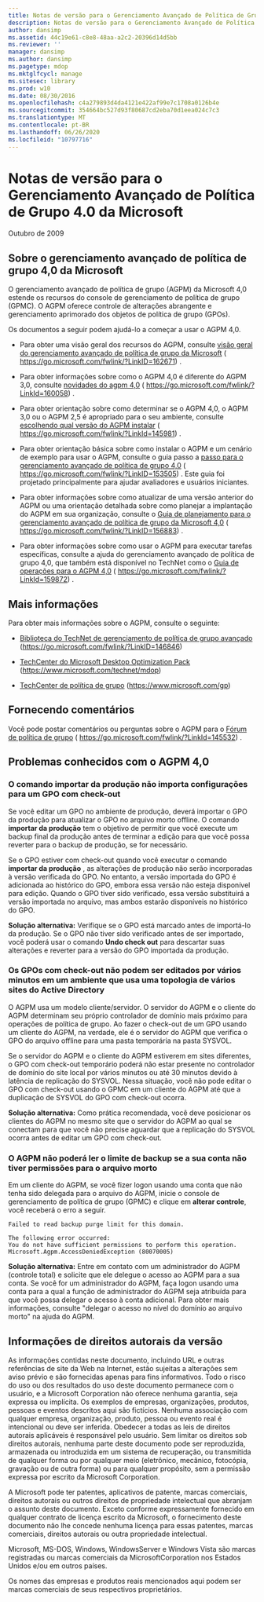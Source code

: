 ```yaml
---
title: Notas de versão para o Gerenciamento Avançado de Política de Grupo 4.0 da Microsoft
description: Notas de versão para o Gerenciamento Avançado de Política de Grupo 4.0 da Microsoft
author: dansimp
ms.assetid: 44c19e61-c8e8-48aa-a2c2-20396d14d5bb
ms.reviewer: ''
manager: dansimp
ms.author: dansimp
ms.pagetype: mdop
ms.mktglfcycl: manage
ms.sitesec: library
ms.prod: w10
ms.date: 08/30/2016
ms.openlocfilehash: c4a279893d4da4121e422af99e7c1708a0126b4e
ms.sourcegitcommit: 354664bc527d93f80687cd2eba70d1eea024c7c3
ms.translationtype: MT
ms.contentlocale: pt-BR
ms.lasthandoff: 06/26/2020
ms.locfileid: "10797716"
---
```

# Notas de versão para o Gerenciamento Avançado de Política de Grupo 4.0 da Microsoft


Outubro de 2009

## Sobre o gerenciamento avançado de política de grupo 4,0 da Microsoft


O gerenciamento avançado de política de grupo (AGPM) da Microsoft 4,0 estende os recursos do console de gerenciamento de política de grupo (GPMC). O AGPM oferece controle de alterações abrangente e gerenciamento aprimorado dos objetos de política de grupo (GPOs).

Os documentos a seguir podem ajudá-lo a começar a usar o AGPM 4,0.

-   Para obter uma visão geral dos recursos do AGPM, consulte [visão geral do gerenciamento avançado de política de grupo da Microsoft](https://go.microsoft.com/fwlink/?LinkID=162671) ( https://go.microsoft.com/fwlink/?LinkID=162671) .

-   Para obter informações sobre como o AGPM 4,0 é diferente do AGPM 3,0, consulte [novidades do agpm 4,0](https://go.microsoft.com/fwlink/?LinkId=160058) ( https://go.microsoft.com/fwlink/?LinkId=160058) .

-   Para obter orientação sobre como determinar se o AGPM 4,0, o AGPM 3,0 ou o AGPM 2,5 é apropriado para o seu ambiente, consulte [escolhendo qual versão do AGPM instalar](https://go.microsoft.com/fwlink/?LinkId=145981) ( https://go.microsoft.com/fwlink/?LinkId=145981) .

-   Para obter orientação básica sobre como instalar o AGPM e um cenário de exemplo para usar o AGPM, consulte o guia passo a [passo para o gerenciamento avançado de política de grupo 4,0](https://go.microsoft.com/fwlink/?LinkID=153505) ( https://go.microsoft.com/fwlink/?LinkID=153505) . Este guia foi projetado principalmente para ajudar avaliadores e usuários iniciantes.

-   Para obter informações sobre como atualizar de uma versão anterior do AGPM ou uma orientação detalhada sobre como planejar a implantação do AGPM em sua organização, consulte o [Guia de planejamento para o gerenciamento avançado de política de grupo da Microsoft 4,0](https://go.microsoft.com/fwlink/?LinkID=156883) ( https://go.microsoft.com/fwlink/?LinkID=156883) .

-   Para obter informações sobre como usar o AGPM para executar tarefas específicas, consulte a ajuda do gerenciamento avançado de política de grupo 4,0, que também está disponível no TechNet como o [Guia de operações para o AGPM 4,0](https://go.microsoft.com/fwlink/?LinkId=159872) ( https://go.microsoft.com/fwlink/?LinkId=159872) .

## Mais informações


Para obter mais informações sobre o AGPM, consulte o seguinte:

-   [Biblioteca do TechNet de gerenciamento de política de grupo avançado](https://go.microsoft.com/fwlink/?LinkID=146846) (https://go.microsoft.com/fwlink/?LinkID=146846)

-   [TechCenter do Microsoft Desktop Optimization Pack](https://go.microsoft.com/fwlink/?LinkId=159870) (https://www.microsoft.com/technet/mdop)

-   [TechCenter de política de grupo](https://go.microsoft.com/fwlink/?LinkId=145531) (https://www.microsoft.com/gp)

## Fornecendo comentários


Você pode postar comentários ou perguntas sobre o AGPM para o [Fórum de política de grupo](https://go.microsoft.com/fwlink/?LinkId=145532) ( https://go.microsoft.com/fwlink/?LinkId=145532) .

## Problemas conhecidos com o AGPM 4,0


### O comando importar da produção não importa configurações para um GPO com check-out

Se você editar um GPO no ambiente de produção, deverá importar o GPO da produção para atualizar o GPO no arquivo morto offline. O comando **importar da produção** tem o objetivo de permitir que você execute um backup final da produção antes de terminar a edição para que você possa reverter para o backup de produção, se for necessário.

Se o GPO estiver com check-out quando você executar o comando **importar da produção** , as alterações de produção não serão incorporadas à versão verificada do GPO. No entanto, a versão importada do GPO é adicionada ao histórico do GPO, embora essa versão não esteja disponível para edição. Quando o GPO tiver sido verificado, essa versão substituirá a versão importada no arquivo, mas ambos estarão disponíveis no histórico do GPO.

**Solução alternativa:** Verifique se o GPO está marcado antes de importá-lo da produção. Se o GPO não tiver sido verificado antes de ser importado, você poderá usar o comando **Undo check out** para descartar suas alterações e reverter para a versão do GPO importada da produção.

### Os GPOs com check-out não podem ser editados por vários minutos em um ambiente que usa uma topologia de vários sites do Active Directory

O AGPM usa um modelo cliente/servidor. O servidor do AGPM e o cliente do AGPM determinam seu próprio controlador de domínio mais próximo para operações de política de grupo. Ao fazer o check-out de um GPO usando um cliente do AGPM, na verdade, ele é o servidor do AGPM que verifica o GPO do arquivo offline para uma pasta temporária na pasta SYSVOL.

Se o servidor do AGPM e o cliente do AGPM estiverem em sites diferentes, o GPO com check-out temporário poderá não estar presente no controlador de domínio do site local por vários minutos ou até 30 minutos devido à latência de replicação do SYSVOL. Nessa situação, você não pode editar o GPO com check-out usando o GPMC em um cliente do AGPM até que a duplicação de SYSVOL do GPO com check-out ocorra.

**Solução alternativa:** Como prática recomendada, você deve posicionar os clientes do AGPM no mesmo site que o servidor do AGPM ao qual se conectam para que você não precise aguardar que a replicação do SYSVOL ocorra antes de editar um GPO com check-out.

### O AGPM não poderá ler o limite de backup se a sua conta não tiver permissões para o arquivo morto

Em um cliente do AGPM, se você fizer logon usando uma conta que não tenha sido delegada para o arquivo do AGPM, inicie o console de gerenciamento de política de grupo (GPMC) e clique em **alterar controle**, você receberá o erro a seguir.

``` syntax
Failed to read backup purge limit for this domain. 

The following error occurred: 
You do not have sufficient permissions to perform this operation. 
Microsoft.Agpm.AccessDeniedException (80070005)
```

**Solução alternativa:** Entre em contato com um administrador do AGPM (controle total) e solicite que ele delegue o acesso ao AGPM para a sua conta. Se você for um administrador do AGPM, faça logon usando uma conta para a qual a função de administrador do AGPM seja atribuída para que você possa delegar o acesso à conta adicional. Para obter mais informações, consulte "delegar o acesso no nível do domínio ao arquivo morto" na ajuda do AGPM.

## Informações de direitos autorais da versão


As informações contidas neste documento, incluindo URL e outras referências de site da Web na Internet, estão sujeitas a alterações sem aviso prévio e são fornecidas apenas para fins informativos. Todo o risco do uso ou dos resultados do uso deste documento permanece com o usuário, e a Microsoft Corporation não oferece nenhuma garantia, seja expressa ou implícita. Os exemplos de empresas, organizações, produtos, pessoas e eventos descritos aqui são fictícios. Nenhuma associação com qualquer empresa, organização, produto, pessoa ou evento real é intencional ou deve ser inferida. Obedecer a todas as leis de direitos autorais aplicáveis é responsável pelo usuário. Sem limitar os direitos sob direitos autorais, nenhuma parte deste documento pode ser reproduzida, armazenada ou introduzida em um sistema de recuperação, ou transmitida de qualquer forma ou por qualquer meio (eletrônico, mecânico, fotocópia, gravação ou de outra forma) ou para qualquer propósito, sem a permissão expressa por escrito da Microsoft Corporation.

A Microsoft pode ter patentes, aplicativos de patente, marcas comerciais, direitos autorais ou outros direitos de propriedade intelectual que abranjam o assunto deste documento. Exceto conforme expressamente fornecido em qualquer contrato de licença escrito da Microsoft, o fornecimento deste documento não lhe concede nenhuma licença para essas patentes, marcas comerciais, direitos autorais ou outra propriedade intelectual.



Microsoft, MS-DOS, Windows, WindowsServer e Windows Vista são marcas registradas ou marcas comerciais da MicrosoftCorporation nos Estados Unidos e/ou em outros países.

Os nomes das empresas e produtos reais mencionados aqui podem ser marcas comerciais de seus respectivos proprietários.

 

 





